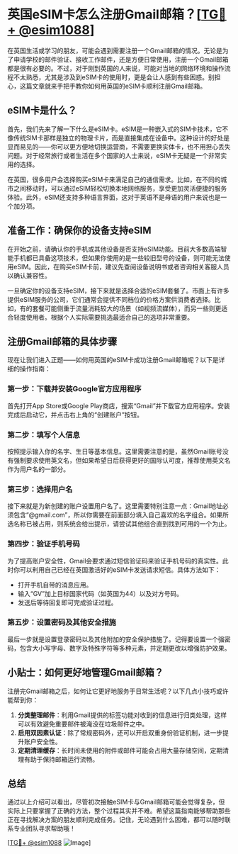 # 英国eSIM卡怎么注册Gmail邮箱？[[TG💪+ @esim1088](https://t.me/s/esim1088)]

在英国生活或学习的朋友，可能会遇到需要注册一个Gmail邮箱的情况。无论是为了申请学校的邮件验证、接收工作邮件，还是方便日常使用，注册一个Gmail邮箱都是很有必要的。不过，对于刚到英国的人来说，可能对当地的网络环境和操作流程不太熟悉，尤其是涉及到eSIM卡的使用时，更是会让人感到有些困惑。别担心，这篇文章就来手把手教你如何用英国的eSIM卡顺利注册Gmail邮箱。

## eSIM卡是什么？

首先，我们先来了解一下什么是eSIM卡。eSIM是一种嵌入式的SIM卡技术，它不像传统SIM卡那样是独立的物理卡片，而是直接集成在设备中。这种设计的好处是显而易见的——你可以更方便地切换运营商，不需要更换实体卡，也不用担心丢失问题。对于经常旅行或者生活在多个国家的人士来说，eSIM卡无疑是一个非常实用的选择。

在英国，很多用户会选择购买eSIM卡来满足自己的通信需求。比如，在不同的城市之间移动时，可以通过eSIM轻松切换本地网络服务，享受更加灵活便捷的服务体验。此外，eSIM还支持多种语言界面，这对于英语不是母语的用户来说也是一个加分项。

## 准备工作：确保你的设备支持eSIM

在开始之前，请确认你的手机或其他设备是否支持eSIM功能。目前大多数高端智能手机都已具备这项技术，但如果你使用的是一些较旧型号的设备，则可能无法使用eSIM。因此，在购买eSIM卡前，建议先查阅设备说明书或者咨询相关客服人员以确认兼容性。

一旦确定你的设备支持eSIM，接下来就是选择合适的eSIM套餐了。市面上有许多提供eSIM服务的公司，它们通常会提供不同档位的价格方案供消费者选择。比如，有的套餐可能侧重于流量消耗较大的场景（如视频流媒体），而另一些则更适合轻度使用者。根据个人实际需要挑选最适合自己的选项非常重要。

## 注册Gmail邮箱的具体步骤

现在让我们进入正题——如何用英国的eSIM卡成功注册Gmail邮箱呢？以下是详细的操作指南：

### 第一步：下载并安装Google官方应用程序

首先打开App Store或Google Play商店，搜索“Gmail”并下载官方应用程序。安装完成后启动它，并点击右上角的“创建账户”按钮。

### 第二步：填写个人信息

按照提示输入你的名字、生日等基本信息。这里需要注意的是，虽然Gmail账号没有强制要求使用英文名，但如果希望日后获得更好的国际认可度，推荐使用英文名作为用户名的一部分。

### 第三步：选择用户名

接下来就是为新创建的账户设置用户名了。这里需要特别注意一点：Gmail地址必须包含“@gmail.com”，所以你需要在前面部分填入自己喜欢的名字组合。如果所选名称已被占用，则系统会给出提示，请尝试其他组合直到找到可用的一个为止。

### 第四步：验证手机号码

为了提高账户安全性，Gmail会要求通过短信验证码来验证手机号码的真实性。此时你可以利用自己已经在英国激活好的eSIM卡发送请求短信。具体方法如下：
- 打开手机自带的消息应用。
- 输入“GV”加上目标国家代码（如英国为44）以及对方号码。
- 发送后等待回复即可完成验证过程。

### 第五步：设置密码及其他安全措施

最后一步就是设置登录密码以及其他附加的安全保护措施了。记得要设置一个强密码，包含大小写字母、数字及特殊字符等多种元素，并定期更改以增强防护效果。

## 小贴士：如何更好地管理Gmail邮箱？

注册完Gmail邮箱之后，如何让它更好地服务于日常生活呢？以下几点小技巧或许能帮到你：

1. **分类整理邮件**：利用Gmail提供的标签功能对收到的信息进行归类处理，这样可以有效避免重要邮件被淹没在垃圾邮件之中。
2. **启用双因素认证**：除了常规密码外，还可以开启双重身份验证机制，进一步提升账户安全性。
3. **定期清理缓存**：长时间未使用的附件或邮件可能会占用大量存储空间，定期清理有助于保持邮箱运行流畅。

## 总结

通过以上介绍可以看出，尽管初次接触eSIM卡与Gmail邮箱可能会觉得复杂，但实际上只要掌握了正确的方法，整个过程其实并不难。希望这篇指南能够帮助那些正在寻找解决方案的朋友顺利完成任务。记住，无论遇到什么困难，都可以随时联系专业团队寻求帮助哦！

[[TG💪+ @esim1088](https://t.me/s/esim1088) ![Image](https://i.postimg.cc/4NQfJmqS/Snipaste-2025-05-13-00-14-12.png)]